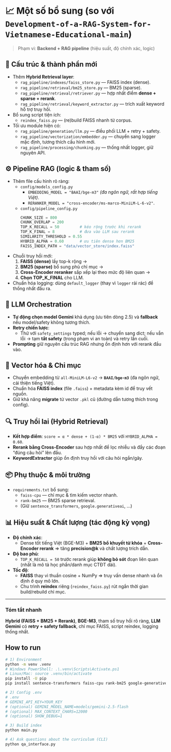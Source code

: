 # 📈 Một số bổ sung (so với `Development-of-a-RAG-System-for-Vietnamese-Educational-main`)

> Phạm vi: **Backend + RAG pipeline** (hiệu suất, độ chính xác, logic)

## 📂 Cấu trúc & thành phần mới

- Thêm **Hybrid Retrieval layer**:
  - `rag_pipeline/indexes/faiss_store.py` — FAISS index (dense).
  - `rag_pipeline/retrieval/bm25_store.py` — BM25 (sparse).
  - `rag_pipeline/retrieval/retriever.py` — hợp nhất điểm **dense + sparse + rerank**.
  - `rag_pipeline/retrieval/keyword_extractor.py` — trích xuất keyword hỗ trợ truy hồi.
- Bổ sung script tiện ích:
  - `reindex_faiss.py` — (re)build FAISS nhanh từ corpus.
- Tối ưu module hiện có:
  - `rag_pipeline/generation/llm.py` — điều phối LLM + retry + safety.
  - `rag_pipeline/vectorization/embedder.py` — chuyển sang logger mặc định, tương thích cấu hình mới.
  - `rag_pipeline/processing/chunking.py` — thống nhất logger, giữ nguyên API.

## ⚙️ Pipeline RAG (logic & tham số)

- Thêm file cấu hình rõ ràng:
  - `config/models_config.py`
    - `EMBEDDING_MODEL = "BAAI/bge-m3"` _(đa ngôn ngữ, rất hợp tiếng Việt)_.
    - `RERANKER_MODEL = "cross-encoder/ms-marco-MiniLM-L-6-v2"`.
  - `config/pipeline_config.py`
    ```python
    CHUNK_SIZE = 800
    CHUNK_OVERLAP = 200
    TOP_K_RECALL = 50         # kéo rộng trước khi rerank
    TOP_K_FINAL = 8           # đưa vào LLM sau rerank
    SIMILARITY_THRESHOLD = 0.55
    HYBRID_ALPHA = 0.60       # ưu tiên dense hơn BM25
    FAISS_INDEX_PATH = "data/vector_store/index.faiss"
    ```
- Chuỗi truy hồi mới:
  1. **FAISS (dense)** lấy top-k rộng →
  2. **BM25 (sparse)** bổ sung phủ chỉ mục →
  3. **Cross-Encoder reranker** sắp xếp lại theo mức độ liên quan →
  4. **Chọn TOP_K_FINAL** cho LLM.
- Chuẩn hóa logging: dùng `default_logger` (thay vì `logger` rải rác) để thống nhất đầu ra.

## 🤖 LLM Orchestration

- **Tự động chọn model Gemini** khả dụng (ưu tiên dòng 2.5) và **fallback** nếu model/safety không tương thích.
- **Retry chiến lược**:
  - Thử với `safety_settings` typed; nếu lỗi → chuyển sang dict; nếu vẫn lỗi → tạm **tắt safety** (trong phạm vi an toàn) và retry lần cuối.
- **Prompting** giữ nguyên cấu trúc RAG nhưng ổn định hơn với rerank đầu vào.

## 🧠 Vector hóa & Chỉ mục

- Chuyển embedding từ `all-MiniLM-L6-v2` → **`BAAI/bge-m3`** (đa ngôn ngữ, cải thiện tiếng Việt).
- Chuẩn hóa **FAISS index** (file `.faiss`) + metadata kèm id để truy vết nguồn.
- Giữ khả năng **migrate** từ vector `.pkl` cũ (đường dẫn tương thích trong config).

## 🔍 Truy hồi lai (Hybrid Retrieval)

- **Kết hợp điểm**: `score = α * dense + (1-α) * BM25` với `HYBRID_ALPHA = 0.60`.
- **Rerank bằng Cross-Encoder** sau hợp nhất để lọc nhiễu và đẩy các đoạn “đúng câu hỏi” lên đầu.
- **KeywordExtractor** giúp ổn định truy hồi với câu hỏi ngắn/gãy.

## 📦 Phụ thuộc & môi trường

- `requirements.txt` bổ sung:
  - `faiss-cpu` — chỉ mục & tìm kiếm vector nhanh.
  - `rank-bm25` — BM25 sparse retrieval.
  - (Giữ `sentence_transformers`, `google.generativeai`, …)

## 📊 Hiệu suất & Chất lượng (tác động kỳ vọng)

- **Độ chính xác**:
  - Dense tốt tiếng Việt (BGE-M3) + **BM25 bổ khuyết từ khóa** + **Cross-Encoder rerank** ⇒ tăng **precision@k** và chất lượng trích dẫn.
- **Độ bao phủ**:
  - `TOP_K_RECALL = 50` trước rerank giúp **không bỏ sót** đoạn liên quan (nhất là mô tả học phần/danh mục CTĐT dài).
- **Tốc độ**:
  - **FAISS** thay vì thuần cosine + NumPy ⇒ truy vấn dense nhanh và ổn định ở quy mô lớn.
  - Chu trình **reindex** riêng (`reindex_faiss.py`) rút ngắn thời gian build/rebuild chỉ mục.

---

### Tóm tắt nhanh

**Hybrid (FAISS + BM25 + Rerank)**, **BGE-M3**, tham số truy hồi rõ ràng, **LLM Gemini** có **retry + safety fallback**, chỉ mục FAISS, script reindex, logging thống nhất.

## How to run

```bash
# 1) Environment
python -m venv .venv
# Windows PowerShell: .\.venv\Scripts\Activate.ps1
# Linux/Mac: source .venv/bin/activate
pip install -U pip
pip install sentence-transformers faiss-cpu rank-bm25 google-generativeai python-dotenv pymupdf4llm

# 2) Config .env
# .env
# GEMINI_API_KEY=YOUR_KEY
# (optional) GEMINI_MODEL_NAME=models/gemini-2.5-flash
# (optional) MAX_CONTEXT_CHARS=12000
# (optional) SHOW_DEBUG=1

# 3) Build index
python main.py

# 4) Ask questions about the curriculum (CLI)
python qa_interface.py
```
